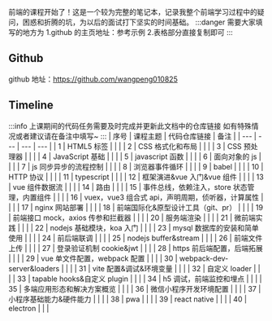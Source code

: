 前端的课程开始了！这是一个较为完整的笔记本，记录我整个前端学习过程中的疑问，困惑和折腾的坑，为以后的面试打下坚实的时间基础。
:::danger
需要大家填写的地方为
1.github 的主页地址：参考示例 2.表格部分直接复制即可
:::

## Github

github 地址：https://github.com/wangpeng010825

## Timeline

:::info
上课期间的代码任务需要及时完成并更新此文档中的仓库链接
如有特殊情况或者建议请在备注中填写~
:::
| 序号 | 课程主题 | 代码仓库链接 | 备注 |
| --- | --- | --- | --- |
| 1 | HTML5 标签 | | |
| 2 | CSS 格式化和布局 | | |
| 3 | CSS 预处理器 | | |
| 4 | JavaScript 基础 | | |
| 5 | javascript 函数 | | |
| 6 | 面向对象的 js | | |
| 7 | js 同步异步的流程控制 | | |
| 8 | 浏览器事件循环 | | |
| 9 | babel | | |
| 10 | HTTP 协议 | | |
| 11 | typescript | | |
| 12 | 框架演进&vue 入门&vue 组件 | | |
| 13 | vue 组件数据流 | | |
| 14 | 路由 | | |
| 15 | 事件总线，依赖注入，store 状态管理，内置组件 | | |
| 16 | vuex，vue3 组合式 api，声明周期，侦听器，计算属性 | | |
| 17 | nginx 网站部署 | | |
| 18 | 前端国际化&原型设计工具（git、pr） | | |
| 19 | 前端接口 mock，axios 传参和拦截器 | | |
| 20 | 服务端渲染 | | |
| 21 | 微前端实践 | | |
| 22 | nodejs 基础模块，koa 入门 | | |
| 23 | mysql 数据库的安装和简单使用 | | |
| 24 | 前后端联调 | | |
| 25 | nodejs buffer&stream | | |
| 26 | 前端文件上传 | | |
| 27 | 登录验证机制 cookie&jwt | | |
| 28 | https 前后端配置，后端拓展 | | |
| 29 | vue 单文件配置，webpack 配置 | | |
| 30 | webpack-dev-server&loaders | | |
| 31 | vite 配置&调试&环境变量 | | |
| 32 | 自定义 loader | | |
| 33 | tapable hooks&自定义 plugin | | |
| 34 | h5 调试，前端监控和埋点 | | |
| 35 | 多端应用形态和解决方案概览 | | |
| 36 | 微信小程序开发环境配置 | | |
| 37 | 小程序基础能力&硬件能力 | | |
| 38 | pwa | | |
| 39 | react native | | |
| 40 | electron | | |

